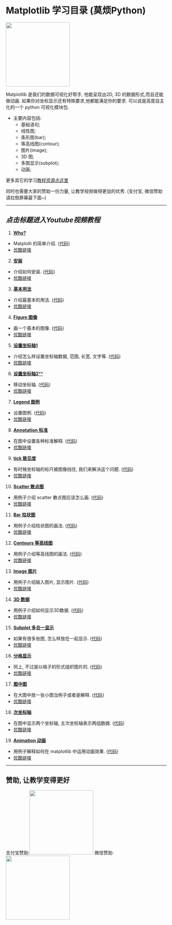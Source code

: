   
# Matplotlib 学习目录 (莫烦Python)
<img src='https://github.com/MorvanZhou/tutorials/blob/gh-pages/matplotlibTUT/cover%20page.jpg?raw=true' height=200>

Matplotlib 是我们的数据可视化好帮手, 他能呈现出2D, 3D 的数据形式,而且还能做动画. 如果你对坐标显示还有特殊要求,他都能满足你的要求.
可以说是高度自主化的一个 python 可视化模块包.


* 主要内容包括:
  * 基础语句;
  * 线性图;
  * 条形图(bar);
  * 等高线图(contour);
  * 图片(image);
  * 3D 图;
  * 多图显示(subplot);
  * 动画;

更多其它的学习[教程资源点这里](http://morvanzhou.github.io/tutorials/)

同时也需要大家的赞助一份力量, 让教学视频做得更加的优秀. (支付宝, 微信赞助请拉倒屏幕最下面~)

---
## *点击标题进入Youtube视频教程*

1. [**Why?**](https://www.youtube.com/watch?v=dLrndCJzbzA&list=PLXO45tsB95cKiBRXYqNNCw8AUo6tYen3l&index=1)
  * Matplotli 的简单介绍. ([代码](https://github.com/MorvanZhou/tutorials/blob/master/matplotlibTUT/plt1_why.py))
  * [优酷链接](http://v.youku.com/v_show/id_XMTcxNTk3NTQ2NA==.html?f=28097045&o=1)


2. [**安装**](https://www.youtube.com/watch?v=F2K5hqLiBi0&index=2&list=PLXO45tsB95cKiBRXYqNNCw8AUo6tYen3l)
  * 介绍如何安装. ([代码](https://github.com/MorvanZhou/tutorials/blob/master/matplotlibTUT/plt2_install.py))
  * [优酷链接](http://v.youku.com/v_show/id_XMTcxNjAxMDAxNg==.html?f=28097045&o=1)


3. [**基本用法**](https://www.youtube.com/watch?v=4Y7f0znUT6E&index=3&list=PLXO45tsB95cKiBRXYqNNCw8AUo6tYen3l)
  * 介绍最基本的用法. ([代码](https://github.com/MorvanZhou/tutorials/blob/master/matplotlibTUT/plt3_simple_plot.py))
  * [优酷链接](http://v.youku.com/v_show/id_XMTcxNjA0MjM2MA==.html?f=28097045&o=1)


4. [**Figure 图像**](https://www.youtube.com/watch?v=5IuawGiZ7_0&list=PLXO45tsB95cKiBRXYqNNCw8AUo6tYen3l&index=4)
  *  画一个基本的图像. ([代码](https://github.com/MorvanZhou/tutorials/blob/master/matplotlibTUT/plt4_figure.py))
  * [优酷链接](http://v.youku.com/v_show/id_XMTcxNjA2OTM5Mg==.html?f=28097045&o=1)


5. [**设置坐标轴1**](https://www.youtube.com/watch?v=46EsDY8V6lQ&list=PLXO45tsB95cKiBRXYqNNCw8AUo6tYen3l&index=5)
  * 介绍怎么样设置坐标轴数据, 范围, 长宽, 文字等. ([代码](https://github.com/MorvanZhou/tutorials/blob/master/matplotlibTUT/plt5_ax_setting1.py))
  * [优酷链接](http://v.youku.com/v_show/id_XMTcxNjEyMDY4MA==.html?f=28097045&o=1)


6. [**设置坐标轴2****](https://www.youtube.com/watch?v=w83mFG5tyW4&list=PLXO45tsB95cKiBRXYqNNCw8AUo6tYen3l&index=6)
  * 移动坐标轴. ([代码](https://github.com/MorvanZhou/tutorials/blob/master/matplotlibTUT/plt6_ax_setting2.py))
  * [优酷链接](http://v.youku.com/v_show/id_XMTcxNjE2MjkwMA==.html?f=28097045&o=1)


7. [**Legend 图例**](https://www.youtube.com/watch?v=dGZyoX72iEg&index=7&list=PLXO45tsB95cKiBRXYqNNCw8AUo6tYen3l)
  * 设置图例. ([代码](https://github.com/MorvanZhou/tutorials/blob/master/matplotlibTUT/plt7_legend.py))
  * [优酷链接](http://v.youku.com/v_show/id_XMTcxNjE5MzA0OA==.html?f=28097045&o=1)


8. [**Annotation 标准**](https://www.youtube.com/watch?v=p7FoQqWk_Uo&list=PLXO45tsB95cKiBRXYqNNCw8AUo6tYen3l&index=8)
  * 在图中设置各种标准解释. ([代码](https://github.com/MorvanZhou/tutorials/blob/master/matplotlibTUT/plt8_annotation.py))
  * [优酷链接](http://v.youku.com/v_show/id_XMTcxNjI2OTIyNA==.html?f=28097045&o=1)


9. [**tick 能见度**](https://www.youtube.com/watch?v=zj-tXbuFY_4&list=PLXO45tsB95cKiBRXYqNNCw8AUo6tYen3l&index=9)
  * 有时候坐标轴的标尺被图像挡住, 我们来解决这个问题. ([代码](https://github.com/MorvanZhou/tutorials/blob/master/matplotlibTUT/plt9_tick_visibility.py))
  * [优酷链接](http://v.youku.com/v_show/id_XMTcxNjI5NzEyMA==.html?f=28097045&o=1)


10. [**Scatter 散点图**](https://www.youtube.com/watch?v=EPDaHAbLPs4&list=PLXO45tsB95cKiBRXYqNNCw8AUo6tYen3l&index=10)
  * 用例子介绍 scatter 散点图应该怎么画. ([代码](https://github.com/MorvanZhou/tutorials/blob/master/matplotlibTUT/plt10_scatter.py))
  * [优酷链接](http://v.youku.com/v_show/id_XMTcxNjMzMDEyOA==.html?f=28097045&o=1)


11. [**Bar 柱状图**](https://www.youtube.com/watch?v=dmGRCJIEWrE&list=PLXO45tsB95cKiBRXYqNNCw8AUo6tYen3l&index=11)
  * 用例子介绍柱状图的画法. ([代码](https://github.com/MorvanZhou/tutorials/blob/master/matplotlibTUT/plt11_bar.py))
  * [优酷链接](http://v.youku.com/v_show/id_XMTcxNjM5NDI1Ng==.html?f=28097045&o=1)


12. [**Contours 等高线图**](https://www.youtube.com/watch?v=Sb4NKsYbULI&list=PLXO45tsB95cKiBRXYqNNCw8AUo6tYen3l&index=12)
  * 用例子介绍等高线图的画法. ([代码](https://github.com/MorvanZhou/tutorials/blob/master/matplotlibTUT/plt12_contours.py))
  * [优酷链接](http://v.youku.com/v_show/id_XMTcyMTQ1MjAwNA==.html?f=28097045&o=1)


13. [**Image 图片**](https://www.youtube.com/watch?v=rqR9429ajg4&list=PLXO45tsB95cKiBRXYqNNCw8AUo6tYen3l&index=13)
  * 用例子介绍输入图片, 显示图片. ([代码](https://github.com/MorvanZhou/tutorials/blob/master/matplotlibTUT/plt13_image.py))
  * [优酷链接](http://v.youku.com/v_show/id_XMTcyMTM2NTA2NA==.html?f=28097045&o=1)


14. [**3D 数据**](https://www.youtube.com/watch?v=P9ufukdL720&list=PLXO45tsB95cKiBRXYqNNCw8AUo6tYen3l&index=14)
  * 用例子介绍如何显示3D数据. ([代码](https://github.com/MorvanZhou/tutorials/blob/master/matplotlibTUT/plt14_3d.py))
  * [优酷链接](http://v.youku.com/v_show/id_XMTcyMTM2ODI5Mg==.html?f=28097045&o=1)


15. [**Subplot 多合一显示**](https://www.youtube.com/watch?v=Zm1cDw7DnUA&index=15&list=PLXO45tsB95cKiBRXYqNNCw8AUo6tYen3l)
  * 如果有很多张图, 怎么样放在一起显示. ([代码](https://github.com/MorvanZhou/tutorials/blob/master/matplotlibTUT/plt15_subplot.py))
  * [优酷链接](http://v.youku.com/v_show/id_XMTcyMTM3NjU2MA==.html?f=28097045&o=1)


16. [**分格显示**](https://www.youtube.com/watch?v=68OrRqH2B_s&index=16&list=PLXO45tsB95cKiBRXYqNNCw8AUo6tYen3l)
  * 同上, 不过是以格子的形式组织图片的. ([代码](https://github.com/MorvanZhou/tutorials/blob/master/matplotlibTUT/plt16_grid_subplot.py))
  * [优酷链接](http://v.youku.com/v_show/id_XMTcyMTQwMzY0MA==.html?f=28097045&o=1)


17. [**图中图**](https://www.youtube.com/watch?v=UqL589c8quk&index=17&list=PLXO45tsB95cKiBRXYqNNCw8AUo6tYen3l)
  * 在大图中放一张小图当例子或者是解释. ([代码](https://github.com/MorvanZhou/tutorials/blob/master/matplotlibTUT/plt17_plot_in_plot.py))
  * [优酷链接](http://v.youku.com/v_show/id_XMTcyMTQzNTUyMA==.html?f=28097045&o=1)


18. [**次坐标轴**](https://www.youtube.com/watch?v=cFO72oNbmZo&list=PLXO45tsB95cKiBRXYqNNCw8AUo6tYen3l&index=18)
  * 在图中显示两个坐标轴, 主次坐标轴表示两组数据. ([代码](https://github.com/MorvanZhou/tutorials/blob/master/matplotlibTUT/plt18_secondary_yaxis.py))
  * [优酷链接](http://v.youku.com/v_show/id_XMTcyMTQ1OTkzMg==.html?f=28097045&o=1)


19. [**Animation 动画**](https://www.youtube.com/watch?v=0g-AuWBTnyg&list=PLXO45tsB95cKiBRXYqNNCw8AUo6tYen3l&index=19)
  * 用例子解释如何在 matplotlib 中运用动画效果. ([代码](https://github.com/MorvanZhou/tutorials/blob/master/matplotlibTUT/plt19_animation.py))
  * [优酷链接](http://v.youku.com/v_show/id_XMTcyMTQ4MzQ5Mg==.html?f=28097045&o=1)


---

## 赞助, 让教学变得更好
支付宝赞助:<img src='https://github.com/MorvanZhou/tutorials/blob/gh-pages/Donation/zhifubao.jpeg?raw=true' height='200'>    微信赞助:<img src='https://github.com/MorvanZhou/tutorials/blob/gh-pages/Donation/WechatIMG1.png?raw=true' height='200'>
